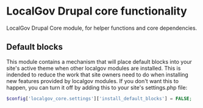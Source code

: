 # LocalGov Drupal core functionality

LocalGov Drupal Core module, for helper functions and core dependencies.

## Default blocks
This module contains a mechanism that will place default blocks into your site's
active theme when other localgov modules are installed. This is indended to 
reduce the work that site owners need to do when installing new features 
provided by localgov modules. If you don't want this to happen, you can turn it 
off by adding this to your site's settings.php file:

```php
$config['localgov_core.settings']['install_default_blocks'] = FALSE;
```
